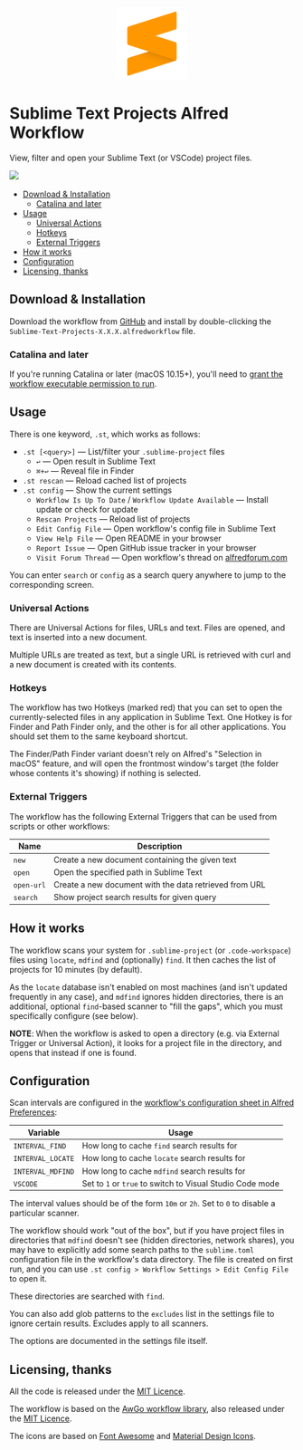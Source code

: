 
<div align="center">
    <img src="icon.png" width="128" height="128">
</div>

Sublime Text Projects Alfred Workflow
=====================================

View, filter and open your Sublime Text (or VSCode) project files.

![][demo]

<!-- MarkdownTOC autolink="true" autoanchor="true" -->

- [Download & Installation](#download--installation)
    - [Catalina and later](#catalina-and-later)
- [Usage](#usage)
    - [Universal Actions](#universal-actions)
    - [Hotkeys](#hotkeys)
    - [External Triggers](#external-triggers)
- [How it works](#how-it-works)
- [Configuration](#configuration)
- [Licensing, thanks](#licensing-thanks)

<!-- /MarkdownTOC -->


<a id="download--installation"></a>
Download & Installation
-----------------------

Download the workflow from [GitHub][gh-releases] and install by double-clicking the `Sublime-Text-Projects-X.X.X.alfredworkflow` file.


<a id="catalina-and-later"></a>
### Catalina and later

If you're running Catalina or later (macOS 10.15+), you'll need to [grant the workflow executable permission to run][catalina].


<a id="usage"></a>
Usage
-----

There is one keyword, `.st`, which works as follows:

- `.st [<query>]` — List/filter your `.sublime-project` files
	+ `↩` — Open result in Sublime Text
	+ `⌘+↩` — Reveal file in Finder
- `.st rescan` — Reload cached list of projects
- `.st config` — Show the current settings
    - `Workflow Is Up To Date` / `Workflow Update Available` — Install update or check for update
    - `Rescan Projects` — Reload list of projects
    - `Edit Config File` — Open workflow's config file in Sublime Text
    - `View Help File` — Open README in your browser
    - `Report Issue` — Open GitHub issue tracker in your browser
    - `Visit Forum Thread` — Open workflow's thread on [alfredforum.com][forum]

You can enter `search` or `config` as a search query anywhere to jump to the corresponding screen.


<a id="universal-actions"></a>
### Universal Actions

There are Universal Actions for files, URLs and text. Files are opened, and text is inserted into a new document.

Multiple URLs are treated as text, but a single URL is retrieved with curl and a new document is created with its contents.


<a id="hotkeys"></a>
### Hotkeys

The workflow has two Hotkeys (marked red) that you can set to open the currently-selected files in any application in Sublime Text. One Hotkey is for Finder and Path Finder only, and the other is for all other applications. You should set them to the same keyboard shortcut.

The Finder/Path Finder variant doesn't rely on Alfred's "Selection in macOS" feature, and will open the frontmost window's target (the folder whose contents it's showing) if nothing is selected.


<a id="external-triggers"></a>
### External Triggers

The workflow has the following External Triggers that can be used from scripts or other workflows:

|    Name    |                      Description                       |
|------------|--------------------------------------------------------|
| `new`      | Create a new document containing the given text        |
| `open`     | Open the specified path in Sublime Text                |
| `open-url` | Create a new document with the data retrieved from URL |
| `search`   | Show project search results for given query            |


<a id="how-it-works"></a>
How it works
------------

The workflow scans your system for `.sublime-project` (or `.code-workspace`) files using `locate`, `mdfind` and (optionally) `find`. It then caches the list of projects for 10 minutes (by default).

As the `locate` database isn't enabled on most machines (and isn't updated frequently in any case), and `mdfind` ignores hidden directories, there is an additional, optional `find`-based scanner to "fill the gaps", which you must specifically configure (see below).

**NOTE**: When the workflow is asked to open a directory (e.g. via External Trigger or Universal Action), it looks for a project file in the directory, and opens that instead if one is found.


<a id="configuration"></a>
Configuration
-------------

Scan intervals are configured in the [workflow's configuration sheet in Alfred Preferences][confsheet]:

|      Variable     |                           Usage                           |
|-------------------|-----------------------------------------------------------|
| `INTERVAL_FIND`   | How long to cache `find` search results for               |
| `INTERVAL_LOCATE` | How long to cache `locate` search results for             |
| `INTERVAL_MDFIND` | How long to cache `mdfind` search results for             |
| `VSCODE`          | Set to `1` or `true` to switch to Visual Studio Code mode |

The interval values should be of the form `10m` or `2h`. Set to `0` to disable a particular scanner.

The workflow should work "out of the box", but if you have project files in directories that `mdfind` doesn't see (hidden directories, network shares), you may have to explicitly add some search paths to the `sublime.toml` configuration file in the workflow's data directory. The file is created on first run, and you can use `.st config > Workflow Settings > Edit Config File` to open it.

These directories are searched with `find`.

You can also add glob patterns to the `excludes` list in the settings file to ignore certain results. Excludes apply to all scanners.

The options are documented in the settings file itself.


<a id="licensing-thanks"></a>
Licensing, thanks
-----------------

All the code is released under the [MIT Licence][mit].

The workflow is based on the [AwGo workflow library][awgo], also released under the [MIT Licence][mit].

The icons are based on [Font Awesome][awesome] and [Material Design Icons][matcom].

[forum]: https://www.alfredforum.com
[awgo]: https://github.com/deanishe/awgo
[awesome]: https://fontawesome.com
[matcom]: https://materialdesignicons.com/
[demo]: https://raw.githubusercontent.com/deanishe/alfred-sublime-text/master/demo.gif
[gh-releases]: https://github.com/deanishe/alfred-sublime-text/releases/latest
[mit]: http://opensource.org/licenses/MIT
[confsheet]: https://www.alfredapp.com/help/workflows/advanced/variables/#environment
[catalina]: https://github.com/deanishe/awgo/wiki/Catalina
